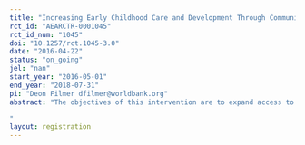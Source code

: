 ```yaml
---
title: "Increasing Early Childhood Care and Development Through Community Preschools in Cambodia: Evaluating the Impacts"
rct_id: "AEARCTR-0001045"
rct_id_num: "1045"
doi: "10.1257/rct.1045-3.0"
date: "2016-04-22"
status: "on_going"
jel: "nan"
start_year: "2016-05-01"
end_year: "2018-07-31"
pi: "Deon Filmer dfilmer@worldbank.org"
abstract: "The objectives of this intervention are to expand access to quality Early Childhood Education (ECE) for 3-5 year olds (through construction of facilities, provision of materials, training of staff), as well as to build the demand for Early Childhood Care and Development ECCD services among families from disadvantaged backgrounds. Parent education is used to maximize the impact of ECCD services on child cognitive and psychosocial development—with a focus on (primary) school readiness. The study aims to find out whether the provision of simple community preschools increases enrolment and retention rates in ECCD services. Particularly with an eye towards primary school readiness, effects on the cognitive and socio-emotional development of young children will be measured. Further, it will be tested whether complementary demand-side interventions increase enrollment, especially among the poorest households, and if demand-side interventions have an effect on the impact of the intervention.
"
layout: registration
---
```


